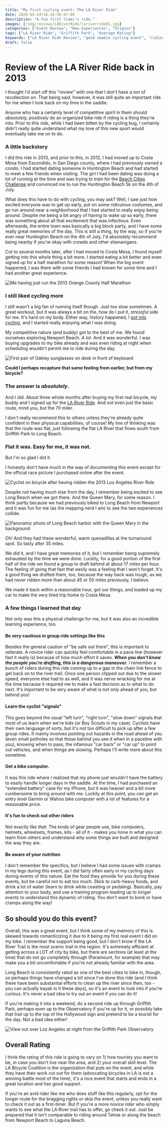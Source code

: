 ```yaml
---
title: "My first cycling event: The LA River Ride"
date: 2020-05-24T16:16:50-07:00
description: "A fun first timer's ride."
images: [/img/reviews/LARiverRide/lariverride01.jpg]
categories: ["Event Review", "New Experiences", "Origins"]
tags: ["LA River Ride", "Griffith Park", "Average Rating"]
keywords: ["LA River Ride Review", "good newbie cycling event", "riding in Los Angeles"]
draft: false
---
```

# Review of the LA River Ride back in 2013
I thought I'd start off this "review" with one that I don't have a _ton_ of recollection on. That being said, however, it was still quite an important ride for me when I look back on my time in the saddle.

Anyone who has a certainly level of competitive spirit in them should _absolutely, positively_ do an organized bike ride if riding is a thing they're into. Prior to this ride, while I had been bitten by the cycling bug, I certainly didn't really quite understand what my love of this new sport would eventually take me on to do.

### A little backstory

I did this ride in 2013, and prior to this, in 2012, I had moved up to Costa Mesa from Escondido, in San Diego county, where I had previously owned a condo. I had started dating someone in Huntington Beach and had started to meet a few friends when visiting. The girl I had been dating was doing a lot of running at the time and was trying to train for the [Beach Cities Challenge](https://www.motivrunning.com/run-surf-city/race/challenges/) and convinced me to run the Huntington Beach 5k on the 4th of July.

What does this have to do with cycling, you may ask? Well, I saw just how excited everyone was to get up early, put on some ridiculous costumes, and go run around near a neighborhood that I had started to really enjoy being around. Despite me being a bit angry of having to wake up so early, there was something about all that excitement that was infectious. Even afterwards, the entire town was basically a big block party, and I have some really great memories of the day. This is still a thing, by the way, so if you're ever near Huntington Beach on the 4th of July, I'd absolutely recommend being nearby if you're okay with crowds and other shenanigans.

Cut to several months later, after I had moved to Costa Mesa, I found myself getting into this whole thing a bit more. I started eating a bit better and even signed up for a half marathon for some reason! When the big event happened, I was there with some friends I had known for some time and I had another great experience.

![Me having just run the 2013 Orange County Half Marathon](/img/reviews/LARiverRide/2013_OC_Half.jpg#center "2:15 minute finish time")

### I still liked cycling more

I still wasn't a big fan of running itself though. Just too slow sometimes. A great workout, but it was always a bit on the, how do I put it, _stressful_ side for me. It's hard on my body. Either way, history happened, I [got into cycling](/blog/20200520), and I started really enjoying what I was doing. 

My competitive nature (and buddy) got to the best of me. We found ourselves exploring Newport Beach. _A lot_. And it was wonderful. I was buying upgrades to my bike already and was even riding at night when scheduling wouldn't permit me to ride during the day.

![First pair of Oakley sunglasses on desk in front of keyboard](/img/reviews/LARiverRide/first_oakleys.jpg "Never mind the mess!")

**Could I perhaps recapture that same feeling from earlier, but from my bicycle?**

### The answer is _absolutely_. 

And I did. About three whole months after buying my first real bicycle, my buddy and I signed up for the [LA River Ride](https://la-bike.org/bike_ride/river-ride/). And not even just the basic route, mind you, but the 70 miler.

I don't really recommend this to others unless they're already quite confident in their physical capabilities, of course! My line of thinking was that the route was flat, just following the flat LA River that flows south from Griffith Park to Long Beach. 

### Flat it was. Easy for me, it was not. 

But I'm so glad I did it.

I honestly don't have much in the way of documenting this event except for the official race picture I purchased online after the event.

![Cyclist on bicycle after having ridden the 2013 Los Angeles River Ride](/img/reviews/LARiverRide/2013_LA_River_Ride.JPG#center "I thought I was so cool") 

Despite not having much else from the day, I remember being excited to see Long Beach when we got there. And the Queen Mary, for some reason. I think partly because we had previously biked *to* Long Beach from Newport and it was fun for me (as the mapping nerd I am) to see the two experiences collide.

![Panoramic photo of Long Beach harbor with the Queen Mary in the background](/img/reviews/LARiverRide/lariverride02.jpg "I was really into panoramic shots back then")

Oh! And they had these wonderful, warm quesadillas at the turnaround spot. So tasty after 35 miles.

We did it, and I have great memories of it, but I remember being supremely exhausted by the time we were done. Luckily, for a good portion of the first half of the ride we found a group to draft behind at about 17 miles per hour. The feeling of going that fast that easily was a feeling that I won't forget. It's a good thing we drafted them, too, because the way back was rough, as we had never ridden more than about 45 or 50 miles previously, I believe.

We made it back within a reasonable hour, got our things, and loaded up my car to make the very tired trip home to Costa Mesa.

### A few things I learned that day

Not only was this a physical challenge for me, but it was also an incredible learning experience, too.

#### Be _very_ cautious in group ride settings like this
Besides the general caution of "be safe out there", this is important to reiterate. A novice rider can quickly feel comfortable in a pace line (however fast it really is) because of how much effort it saves. **_When you don't know the people you're drafting, this is a dangerous maneuver._** I remember a bunch of riders during this ride coming up to a gap in the chain link fence to get back on to the river trail. Once one person clipped out due to the slower speed, everyone else had to as well, and it was nerve wracking for me at the time because it required me to make a fast decision as to what to do next. It's important to be very aware of what is not only ahead of you, but behind you!

#### Learn the cyclist "signals"
This goes beyond the usual "left turn", "right turn", "slow down" signals that most of us learn when we're kids (or Boy Scouts in my case). Cyclists have their own language of sorts, but it's not too difficult to pick up after a few group rides. It mainly involves pointing out hazards in the road ahead of you (even small potholes so that those behind you see it when in a paceline with you), knowing when to pass, the infamous "car back" or "car up" to point out vehicles, and when things are slowing. Perhaps I'll write more about this sometime.

#### Get a bike computer. 
It was this ride where I realized that my phone just wouldn't have the battery to easily handle longer days in the saddle. At the time, I had purchased an "extended battery" case for my iPhone, but it was heavier and a bit more cumbersome to bring around with me. Luckily at this point, you can get an entry level Garmin or Wahoo bike computer with a lot of features for a reasonable price.

#### It's fun to check out other riders
Not exactly like _that_. The kinds of gear people use, bike computers, helmets, wheelsets, frames, kits - all of it - makes you hone in what you can learn from others and understand why some things are built and designed the way they are.

#### Be aware of your nutrition
I don't remember the specifics, but I believe I had some issues with cramps in my legs during this event, as I did fairly often early in my cycling days during events of this nature. Eat the food they provide for you during these events, but be careful not to eat too much. Stick to carb-heavy foods, and drink a lot of water (learn to drink while coasting or pedaling). Basically, pay attention to your body, and use a training program leading up to longer events to understand this dynamic of riding. You don't want to bonk or have cramps along the way!

## So should you do this event?

Overall, this was a great event, but I think some of my memory of this is skewed towards romanticizing it due to it being my first real event I did on my bike. I remember the support being good, but I don't know if the LA River Trail is the most scenic trail in the region. It's extremely efficient at getting across a LOT of city by bike, but there are sections (at least at the time) that do not go completely through (Paramount, for example) that may make you a bit uncomfortable if you're not already familiar with the area.

Long Beach is consistently rated as one of the best cities to bike in, though, so perhaps things have changed a bit since I've done this ride (and I think there have been substantial efforts to clean up the river since then, too - you can actually kayak in it these days), so it's an event to look into if you're curious. It's never a bad idea to try out an event if you can do it! 

If you're making it into a weekend, do a second ride up through Griffith Park, perhaps even up to the Observatory if you're up for it, or possibly take that trail up to the top of the Hollywood sign and pretend to be a tourist for the day. Not a bad idea either!

![View out over Los Angeles at night from the Griffith Park Observatory](/img/reviews/LARiverRide/griffithpark.jpg "Griffith Park has a hell of a view!")

## Overall Rating

I think the rating of this ride is going to vary on 1) how touristy you want to be, in case you don't live near the area, and 2) your overall skill level. The LA Bicycle Coalition is the organization that puts on the event, and while they have their work cut out for them (advocating bicycles in LA is not a winning battle most of the time), it's a nice event that starts and ends in a great location and has good support.

If you're an avid rider like me who does stuff like this regularly, opt for the longer route for the bragging rights or skip the event, unless you really want to check it out as a first-timer. But if you're a more novice rider who simply wants to see what the LA River trail has to offer, go check it out. Just be prepared that it isn't comparable to riding around Tahoe or along the beach from Newport Beach to Laguna Beach.